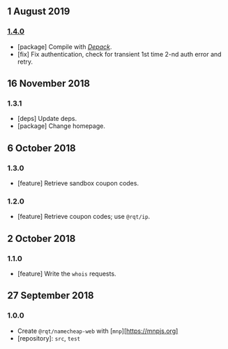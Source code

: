 ## 1 August 2019

### [1.4.0](https://github.com/rqt/namecheap-web/compare/v1.3.1...v1.4.0)

- [package] Compile with [_Depack_](https://compiler.page).
- [fix] Fix authentication, check for transient 1st time 2-nd auth error and retry.

## 16 November 2018

### 1.3.1

- [deps] Update deps.
- [package] Change homepage.

## 6 October 2018

### 1.3.0

- [feature] Retrieve sandbox coupon codes.

### 1.2.0

- [feature] Retrieve coupon codes; use `@rqt/ip`.

## 2 October 2018

### 1.1.0

- [feature] Write the `whois` requests.

## 27 September 2018

### 1.0.0

- Create `@rqt/namecheap-web` with [`mnp`][https://mnpjs.org]
- [repository]: `src`, `test`
